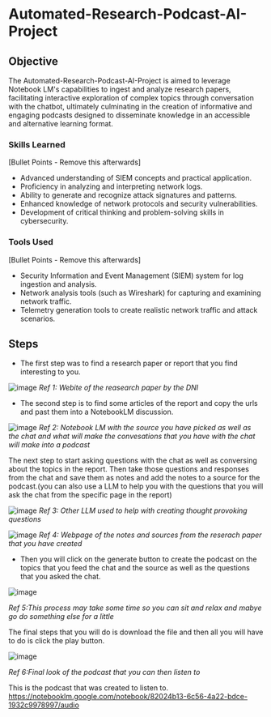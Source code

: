 # Automated-Research-Podcast-AI-Project

## Objective

The Automated-Research-Podcast-AI-Project is aimed to leverage Notebook LM's capabilities to ingest and analyze research papers, facilitating interactive exploration of complex topics through conversation with the chatbot, ultimately culminating in the creation of informative and engaging podcasts designed to disseminate knowledge in an accessible and alternative learning format.
### Skills Learned
[Bullet Points - Remove this afterwards]

- Advanced understanding of SIEM concepts and practical application.
- Proficiency in analyzing and interpreting network logs.
- Ability to generate and recognize attack signatures and patterns.
- Enhanced knowledge of network protocols and security vulnerabilities.
- Development of critical thinking and problem-solving skills in cybersecurity.

### Tools Used
[Bullet Points - Remove this afterwards]

- Security Information and Event Management (SIEM) system for log ingestion and analysis.
- Network analysis tools (such as Wireshark) for capturing and examining network traffic.
- Telemetry generation tools to create realistic network traffic and attack scenarios.

## Steps
- The first step was to find a research paper or report that you find interesting to you. 

![image](https://github.com/user-attachments/assets/a6ad40c7-4967-495f-8f4a-a2f0a5aacfe1)
*Ref 1: Webite of the reasearch paper by the DNI*

- The second step is to find some articles of the report and copy the urls and past them into a NotebookLM discussion. 

![image](https://github.com/user-attachments/assets/4e90b548-93e7-4e0c-a64b-5a5125a4c74e)
*Ref 2: Notebook LM with the source you have picked as well as the chat and what will make the convesations that you have with the chat will make into a podcast*

The next step to start asking questions with the chat as well as conversing about the topics in the report. Then take those questions and responses from the chat and save them as notes and add the notes to a source for the podcast.(you can also use a LLM to help you with the questions that you will ask the chat from the specific page in the report) 

![image](https://github.com/user-attachments/assets/458c6e0a-992d-467c-8ad9-78feae79ee19)
*Ref 3: Other LLM used to help with creating thought provoking questions*

![image](https://github.com/user-attachments/assets/35cfc086-83f9-4329-9fc4-db822ff01961)
*Ref 4: Webpage of the notes and sources from the reserach paper that you have created*

- Then you will click on the generate button to create the podcast on the topics that you feed the chat and the source as well as the questions that you asked the chat.

![image](https://github.com/user-attachments/assets/3998b72c-db3d-48c8-8228-e21bcf46c6d1)

*Ref 5:This process may take some time so you can sit and relax and mabye go do something else for a little*

The final steps that you will do is download the file and then all you will have to do is click the play button.

![image](https://github.com/user-attachments/assets/dcca6ded-6767-4547-bf24-1ca41c3394be)

*Ref 6:Final look of the podcast that you can then listen to*

This is the podcast that was created to listen to. 
https://notebooklm.google.com/notebook/82024b13-6c56-4a22-bdce-1932c9978997/audio
